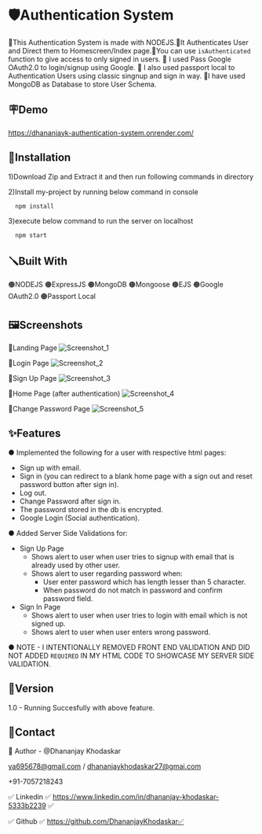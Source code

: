 
# 🛡️Authentication System

🔴This Authentication System is made with NODEJS.🔴It Authenticates User and Direct them to Homescreen/Index page.🔴You can use `isAuthenticated` function to give access to only signed in users. 🔴 I used Pass Google OAuth2.0 to login/signup using Google. 🔴 I also used passport local to Authentication Users using classic singnup and sign in way. 
🔴I have used MongoDB as Database to store User Schema.
## 🪧Demo

https://dhananjayk-authentication-system.onrender.com/



## 📐Installation
1)Download Zip and Extract it and then run following commands in directory

2)Install my-project by running below command in console
```bash
  npm install
```
3)execute below command to run the server on localhost
```bash
  npm start
```
## 🪛Built With
🟠NODEJS 🟠ExpressJS 🟠MongoDB 🟠Mongoose 🟠EJS 🟠Google OAuth2.0 🟠Passport Local
## 🖼️Screenshots

🔴Landing Page
![Screenshot_1](https://user-images.githubusercontent.com/125384723/227831829-cef47e61-83f9-4ef4-955b-916c933b8cf6.png)

🔴Login Page
![Screenshot_2](https://user-images.githubusercontent.com/125384723/227832019-1cd74ffc-1f4b-4a7f-9188-a8fbc192ed4a.png)

🔴Sign Up Page
![Screenshot_3](https://user-images.githubusercontent.com/125384723/227832052-d719ef4f-6106-4a55-af6d-dd90cacf38dc.png)

🔴Home Page (after authentication)
![Screenshot_4](https://user-images.githubusercontent.com/125384723/227832062-5ba11558-9554-4c89-b442-cc36bda28074.png)

🔴Change Password Page
![Screenshot_5](https://user-images.githubusercontent.com/125384723/227832080-50eaeda9-4536-4e76-af89-a0d8f4dcb840.png)

## ✨Features

● Implemented the following for a user with respective html pages:
 
  * Sign up with email.
  * Sign in (you can redirect to a blank home page with a sign out and reset password button after sign in).
  * Log out. 
  * Change Password after sign in.
  * The password stored in the db is encrypted.
  * Google Login (Social authentication).
    
● Added Server Side Validations for:
  * Sign Up Page
    * Shows alert to user when user tries to signup with email that is already used by other user.
    * Shows alert to user regarding password when:
        * User enter password which has length lesser than 5 character.
        * When password do not match in password and confirm password field.
  * Sign In Page
    * Shows alert to user when user tries to login with email which is not signed up.
    * Shows alert to user when user enters wrong password.
    
● NOTE - I INTENTIONALLY REMOVED FRONT END VALIDATION AND DID NOT ADDED `REQUIRED` IN MY HTML CODE TO SHOWCASE MY SERVER SIDE VALIDATION.
## 🚦Version
1.0 - Running Succesfully with above feature.
## 👦Contact
🔗 Author - @Dhananjay Khodaskar 

ya695678@gmail.com / dhananjaykhodaskar27@gmai.com 

+91-7057218243

✅ Linkedin ✅ https://www.linkedin.com/in/dhananjay-khodaskar-5333b2239 ✅

✅ Github   ✅ https://github.com/DhananjayKhodaskar✅

